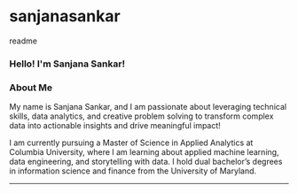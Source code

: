 # sanjanasankar
readme

### Hello! I'm Sanjana Sankar!

### About Me
My name is Sanjana Sankar, and I am passionate about leveraging technical skills, data analytics, and creative problem solving to transform complex data into actionable insights and drive meaningful impact! 

I am currently pursuing a Master of Science in Applied Analytics at Columbia University, where I am learning about applied machine learning, data engineering, and storytelling with data. I hold dual bachelor’s degrees in information science and finance from the University of Maryland.

---